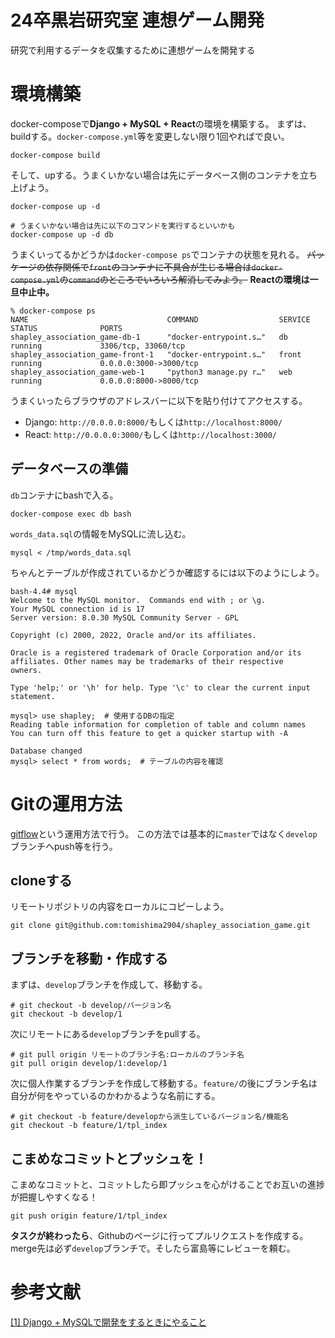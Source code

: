 # 24卒黒岩研究室 連想ゲーム開発
研究で利用するデータを収集するために連想ゲームを開発する

# 環境構築
docker-composeで**Django + MySQL + React**の環境を構築する。
まずは、buildする。`docker-compose.yml`等を変更しない限り1回やればで良い。
```
docker-compose build
```
そして、upする。うまくいかない場合は先にデータベース側のコンテナを立ち上げよう。
```
docker-compose up -d

# うまくいかない場合は先に以下のコマンドを実行するといいかも
docker-compose up -d db
```
うまくいってるかどうかは`docker-compose ps`でコンテナの状態を見れる。
~~パッケージの依存関係で`front`のコンテナに不具合が生じる場合は`docker-compose.yml`の`command`のところでいろいろ解消してみよう。~~
**Reactの環境は一旦中止中。**
```
% docker-compose ps
NAME                               COMMAND                  SERVICE             STATUS              PORTS
shapley_association_game-db-1      "docker-entrypoint.s…"   db                  running             3306/tcp, 33060/tcp
shapley_association_game-front-1   "docker-entrypoint.s…"   front               running             0.0.0.0:3000->3000/tcp
shapley_association_game-web-1     "python3 manage.py r…"   web                 running             0.0.0.0:8000->8000/tcp
```

うまくいったらブラウザのアドレスバーに以下を貼り付けてアクセスする。
- Django: `http://0.0.0.0:8000/`もしくは`http://localhost:8000/`
- React: `http://0.0.0.0:3000/`もしくは`http://localhost:3000/`

## データベースの準備

`db`コンテナにbashで入る。
```
docker-compose exec db bash
```
`words_data.sql`の情報をMySQLに流し込む。
```
mysql < /tmp/words_data.sql
```
ちゃんとテーブルが作成されているかどうか確認するには以下のようにしよう。
```
bash-4.4# mysql
Welcome to the MySQL monitor.  Commands end with ; or \g.
Your MySQL connection id is 17
Server version: 8.0.30 MySQL Community Server - GPL

Copyright (c) 2000, 2022, Oracle and/or its affiliates.

Oracle is a registered trademark of Oracle Corporation and/or its
affiliates. Other names may be trademarks of their respective
owners.

Type 'help;' or '\h' for help. Type '\c' to clear the current input statement.

mysql> use shapley;  # 使用するDBの指定
Reading table information for completion of table and column names
You can turn off this feature to get a quicker startup with -A

Database changed
mysql> select * from words;  # テーブルの内容を確認
```


# Gitの運用方法
[gitflow](https://qiita.com/katsunory/items/252c5fd2f70480af9bbb)という運用方法で行う。
この方法では基本的に`master`ではなく`develop`ブランチへpush等を行う。
## cloneする
リモートリポジトリの内容をローカルにコピーしよう。
```
git clone git@github.com:tomishima2904/shapley_association_game.git
```

## ブランチを移動・作成する
まずは、`develop`ブランチを作成して、移動する。
```
# git checkout -b develop/バージョン名
git checkout -b develop/1
```
次にリモートにある`develop`ブランチをpullする。
```
# git pull origin リモートのブランチ名:ローカルのブランチ名
git pull origin develop/1:develop/1
```
次に個人作業するブランチを作成して移動する。`feature/`の後にブランチ名は自分が何をやっているのかわかるような名前にする。
```
# git checkout -b feature/developから派生しているバージョン名/機能名
git checkout -b feature/1/tpl_index
```

## こまめなコミットとプッシュを！
こまめなコミットと、コミットしたら即プッシュを心がけることでお互いの進捗が把握しやすくなる！
```
git push origin feature/1/tpl_index
```
**タスクが終わったら**、Githubのページに行ってプルリクエストを作成する。merge先は必ず`develop`ブランチで。そしたら富島等にレビューを頼む。

# 参考文献
[[1] Django + MySQLで開発をするときにやること](https://qiita.com/tomi2904/items/cc2b33bd8c16c26e4460)
